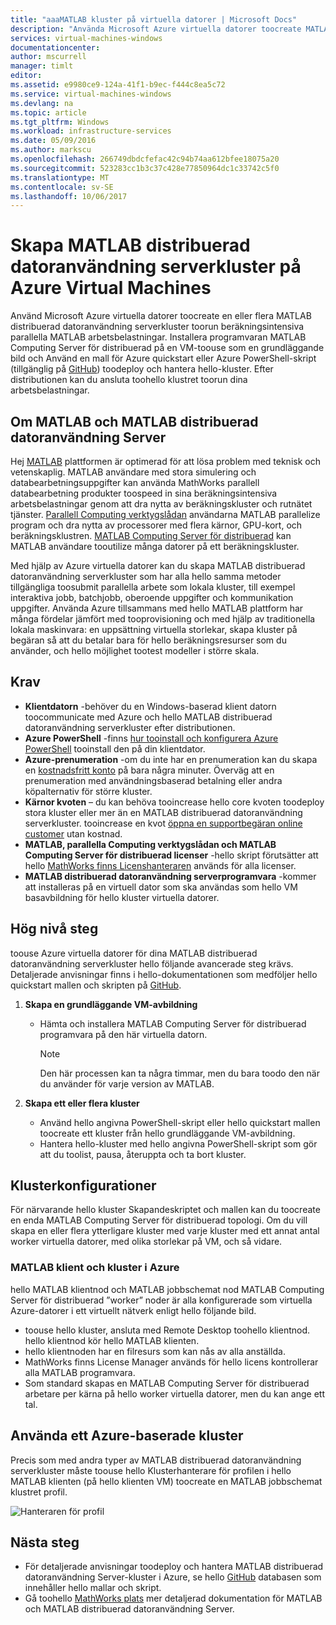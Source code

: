 ```yaml
---
title: "aaaMATLAB kluster på virtuella datorer | Microsoft Docs"
description: "Använda Microsoft Azure virtuella datorer toocreate MATLAB Computing Server för distribuerad kluster toorun beräkningsintensiva parallella MATLAB arbetsbelastningar"
services: virtual-machines-windows
documentationcenter: 
author: mscurrell
manager: timlt
editor: 
ms.assetid: e9980ce9-124a-41f1-b9ec-f444c8ea5c72
ms.service: virtual-machines-windows
ms.devlang: na
ms.topic: article
ms.tgt_pltfrm: Windows
ms.workload: infrastructure-services
ms.date: 05/09/2016
ms.author: markscu
ms.openlocfilehash: 266749dbdcfefac42c94b74aa612bfee18075a20
ms.sourcegitcommit: 523283cc1b3c37c428e77850964dc1c33742c5f0
ms.translationtype: MT
ms.contentlocale: sv-SE
ms.lasthandoff: 10/06/2017
---
```

# <a name="create-matlab-distributed-computing-server-clusters-on-azure-vms"></a>Skapa MATLAB distribuerad datoranvändning serverkluster på Azure Virtual Machines
Använd Microsoft Azure virtuella datorer toocreate en eller flera MATLAB distribuerad datoranvändning serverkluster toorun beräkningsintensiva parallella MATLAB arbetsbelastningar. Installera programvaran MATLAB Computing Server för distribuerad på en VM-toouse som en grundläggande bild och Använd en mall för Azure quickstart eller Azure PowerShell-skript (tillgänglig på [GitHub](https://github.com/Azure/azure-quickstart-templates/tree/master/matlab-cluster)) toodeploy och hantera hello-kluster. Efter distributionen kan du ansluta toohello klustret toorun dina arbetsbelastningar.

## <a name="about-matlab-and-matlab-distributed-computing-server"></a>Om MATLAB och MATLAB distribuerad datoranvändning Server
Hej [MATLAB](http://www.mathworks.com/products/matlab/) plattformen är optimerad för att lösa problem med teknisk och vetenskaplig. MATLAB användare med stora simulering och databearbetningsuppgifter kan använda MathWorks parallell databearbetning produkter toospeed in sina beräkningsintensiva arbetsbelastningar genom att dra nytta av beräkningskluster och rutnätet tjänster. [Parallell Computing verktygslådan](http://www.mathworks.com/products/parallel-computing/) användarna MATLAB parallelize program och dra nytta av processorer med flera kärnor, GPU-kort, och beräkningsklustren. [MATLAB Computing Server för distribuerad](http://www.mathworks.com/products/distriben/) kan MATLAB användare tooutilize många datorer på ett beräkningskluster.

Med hjälp av Azure virtuella datorer kan du skapa MATLAB distribuerad datoranvändning serverkluster som har alla hello samma metoder tillgängliga toosubmit parallella arbete som lokala kluster, till exempel interaktiva jobb, batchjobb, oberoende uppgifter och kommunikation uppgifter. Använda Azure tillsammans med hello MATLAB plattform har många fördelar jämfört med tooprovisioning och med hjälp av traditionella lokala maskinvara: en uppsättning virtuella storlekar, skapa kluster på begäran så att du betalar bara för hello beräkningsresurser som du använder, och hello möjlighet tootest modeller i större skala.  

## <a name="prerequisites"></a>Krav
* **Klientdatorn** -behöver du en Windows-baserad klient datorn toocommunicate med Azure och hello MATLAB distribuerad datoranvändning serverkluster efter distributionen.
* **Azure PowerShell** -finns [hur tooinstall och konfigurera Azure PowerShell](/powershell/azure/overview) tooinstall den på din klientdator.
* **Azure-prenumeration** -om du inte har en prenumeration kan du skapa en [kostnadsfritt konto](https://azure.microsoft.com/free/) på bara några minuter. Överväg att en prenumeration med användningsbaserad betalning eller andra köpalternativ för större kluster.
* **Kärnor kvoten** – du kan behöva tooincrease hello core kvoten toodeploy stora kluster eller mer än en MATLAB distribuerad datoranvändning serverkluster. tooincrease en kvot [öppna en supportbegäran online customer](https://azure.microsoft.com/blog/2014/06/04/azure-limits-quotas-increase-requests/) utan kostnad.
* **MATLAB, parallella Computing verktygslådan och MATLAB Computing Server för distribuerad licenser** -hello skript förutsätter att hello [MathWorks finns Licenshanteraren](http://www.mathworks.com/products/parallel-computing/mathworks-hosted-license-manager/) används för alla licenser.  
* **MATLAB distribuerad datoranvändning serverprogramvara** -kommer att installeras på en virtuell dator som ska användas som hello VM basavbildning för hello kluster virtuella datorer.

## <a name="high-level-steps"></a>Hög nivå steg
toouse Azure virtuella datorer för dina MATLAB distribuerad datoranvändning serverkluster hello följande avancerade steg krävs. Detaljerade anvisningar finns i hello-dokumentationen som medföljer hello quickstart mallen och skripten på [GitHub](https://github.com/Azure/azure-quickstart-templates/tree/master/matlab-cluster).

1. **Skapa en grundläggande VM-avbildning**  

   * Hämta och installera MATLAB Computing Server för distribuerad programvara på den här virtuella datorn.

     > [!NOTE]
     > Den här processen kan ta några timmar, men du bara toodo den när du använder för varje version av MATLAB.   
     >
     >
2. **Skapa ett eller flera kluster**  

   * Använd hello angivna PowerShell-skript eller hello quickstart mallen toocreate ett kluster från hello grundläggande VM-avbildning.   
   * Hantera hello-kluster med hello angivna PowerShell-skript som gör att du toolist, pausa, återuppta och ta bort kluster.

## <a name="cluster-configurations"></a>Klusterkonfigurationer
För närvarande hello kluster Skapandeskriptet och mallen kan du toocreate en enda MATLAB Computing Server för distribuerad topologi. Om du vill skapa en eller flera ytterligare kluster med varje kluster med ett annat antal worker virtuella datorer, med olika storlekar på VM, och så vidare.

### <a name="matlab-client-and-cluster-in-azure"></a>MATLAB klient och kluster i Azure
hello MATLAB klientnod och MATLAB jobbschemat nod MATLAB Computing Server för distribuerad ”worker” noder är alla konfigurerade som virtuella Azure-datorer i ett virtuellt nätverk enligt hello följande bild.


* toouse hello kluster, ansluta med Remote Desktop toohello klientnod. hello klientnod kör hello MATLAB klienten.
* hello klientnoden har en filresurs som kan nås av alla anställda.
* MathWorks finns License Manager används för hello licens kontrollerar alla MATLAB programvara.
* Som standard skapas en MATLAB Computing Server för distribuerad arbetare per kärna på hello worker virtuella datorer, men du kan ange ett tal.

## <a name="use-an-azure-based-cluster"></a>Använda ett Azure-baserade kluster
Precis som med andra typer av MATLAB distribuerad datoranvändning serverkluster måste toouse hello Klusterhanterare för profilen i hello MATLAB klienten (på hello klienten VM) toocreate en MATLAB jobbschemat klustret profil.

![Hanteraren för profil](./media/matlab-mdcs-cluster/cluster_profile_manager.png)

## <a name="next-steps"></a>Nästa steg
* För detaljerade anvisningar toodeploy och hantera MATLAB distribuerad datoranvändning Server-kluster i Azure, se hello [GitHub](https://github.com/Azure/azure-quickstart-templates/tree/master/matlab-cluster) databasen som innehåller hello mallar och skript.
* Gå toohello [MathWorks plats](http://www.mathworks.com/) mer detaljerad dokumentation för MATLAB och MATLAB distribuerad datoranvändning Server.
